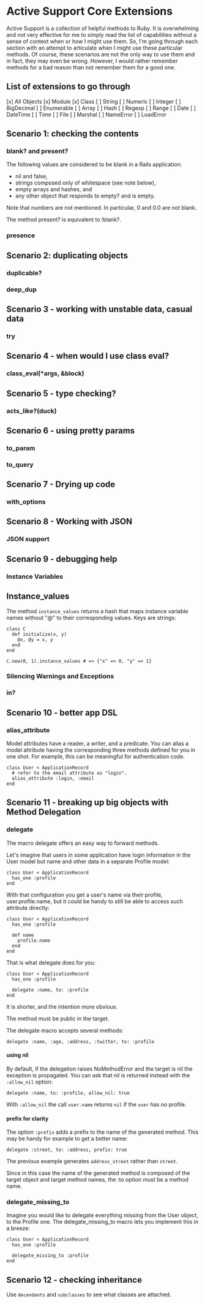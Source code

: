 # Active Support Core Extensions

Active Support is a collection of helpful methods to Ruby. It is overwhelming and not very effective for me to simply read the list of capabilities without a sense of context when or how I might use them. So, I'm going through each section with an attempt to articulate when I might use these particular methods. Of course, these scenarios are not the only way to use them and in fact, they may even be wrong. However, I would rather remember methods for a bad reason than not remember them for a good one.

## List of extensions to go through

[x] All Objects
[x] Module
[x] Class
[ ] String
[ ] Numeric
[ ] Integer
[ ] BigDecimal
[ ] Enumerable
[ ] Array
[ ] Hash
[ ] Regexp
[ ] Range
[ ] Date
[ ] DateTime
[ ] Time
[ ] File
[ ] Marshal
[ ] NameError
[ ] LoadError


## Scenario 1: checking the contents

### blank? and present?

The following values are considered to be blank in a Rails application:

- nil and false,
- strings composed only of whitespace (see note below),
- empty arrays and hashes, and
- any other object that responds to empty? and is empty.

Note that numbers are not mentioned. In particular, 0 and 0.0 are not blank.

The method present? is equivalent to !blank?.

### presence

## Scenario 2: duplicating objects

### duplicable?
### deep_dup

## Scenario 3 - working with unstable data, casual data
### try

## Scenario 4 - when would I use class eval?

### class_eval(\*args, &block)

## Scenario 5 - type checking?

### acts_like?(duck)

## Scenario 6 - using pretty params

### to_param

### to_query

## Scenario 7 - Drying up code

### with_options

## Scenario 8 - Working with JSON

### JSON support

## Scenario 9 - debugging help

### Instance Variables

## Instance_values

The method `instance_values` returns a hash that maps instance variable names without "@" to their corresponding values. Keys are strings:

```
class C
  def initialize(x, y)
    @x, @y = x, y
  end
end
```
 
`C.new(0, 1).instance_values # => {"x" => 0, "y" => 1}`

### Silencing Warnings and Exceptions

### in?

## Scenario 10 - better app DSL

### alias_attribute

Model attributes have a reader, a writer, and a predicate. You can alias a model attribute having the corresponding three methods defined for you in one shot. For example, this can be meaningful for authentication code.

```
class User < ApplicationRecord
  # refer to the email attribute as "login".
  alias_attribute :login, :email
end
```

## Scenario 11 - breaking up big objects with Method Delegation


### delegate

The macro delegate offers an easy way to forward methods.

Let's imagine that users in some application have login information in the User model but name and other data in a separate Profile model:

```
class User < ApplicationRecord
  has_one :profile
end
```

With that configuration you get a user's name via their profile, user.profile.name, but it could be handy to still be able to access such attribute directly:

```
class User < ApplicationRecord
  has_one :profile
 
  def name
    profile.name
  end
end
```

That is what delegate does for you:

```
class User < ApplicationRecord
  has_one :profile
 
  delegate :name, to: :profile
end
```

It is shorter, and the intention more obvious.

The method must be public in the target.

The delegate macro accepts several methods:

`delegate :name, :age, :address, :twitter, to: :profile`

#### using nil

By default, if the delegation raises NoMethodError and the target is nil the exception is propagated. You can ask that nil is returned instead with the `:allow_nil` option:

`delegate :name, to: :profile, allow_nil: true`

With `:allow_nil` the call `user.name` returns `nil` if the `user` has no profile.

#### prefix for clarity

The option `:prefix` adds a prefix to the name of the generated method. This may be handy for example to get a better name:

`delegate :street, to: :address, prefix: true`

The previous example generates `address_street` rather than `street`.

Since in this case the name of the generated method is composed of the target object and target method names, the :to option must be a method name.


### delegate_missing_to

Imagine you would like to delegate everything missing from the User object, to the Profile one. The delegate_missing_to macro lets you implement this in a breeze:

```
class User < ApplicationRecord
  has_one :profile
 
  delegate_missing_to :profile
end
```

## Scenario 12 - checking inheritance

Use `decendants` and `subclasses` to see what classes are attached.
